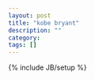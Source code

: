```yaml
---
layout: post
title: "kobe bryant"
description: ""
category: 
tags: []
---
```

{% include JB/setup %}
